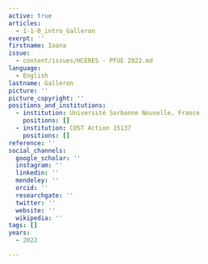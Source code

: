 ```yaml
---
active: true
articles:
  - 1-1-0_intro_Galleron
exerpt: ''
firstname: Ioana
issue:
  - content/issues/HCERES - PFUE 2022.md
language:
  - English
lastname: Galleron
picture: ''
picture_copyright: ''
positions_and_institutions:
  - institution: Université Sorbonne Nouvelle, France
    positions: []
  - institution: COST Action 15137
    positions: []
reference: ''
social_channels:
  google_scholar: ''
  instagram: ''
  linkedin: ''
  mendeley: ''
  orcid: ''
  researchgate: ''
  twitter: ''
  website: ''
  wikipedia: ''
tags: []
years:
  - 2022

---
```

